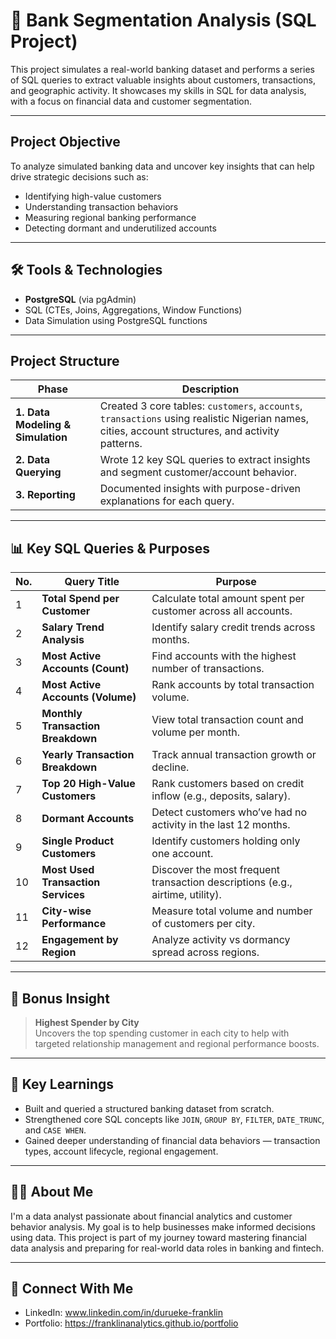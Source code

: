 # 🏦 Bank Segmentation Analysis (SQL Project)

This project simulates a real-world banking dataset and performs a series of SQL queries to extract valuable insights about customers, transactions, and geographic activity. It showcases my skills in SQL for data analysis, with a focus on financial data and customer segmentation.

---

## Project Objective

To analyze simulated banking data and uncover key insights that can help drive strategic decisions such as:
- Identifying high-value customers
- Understanding transaction behaviors
- Measuring regional banking performance
- Detecting dormant and underutilized accounts

---

## 🛠️ Tools & Technologies

- **PostgreSQL** (via pgAdmin)
- SQL (CTEs, Joins, Aggregations, Window Functions)
- Data Simulation using PostgreSQL functions

---

## Project Structure

| Phase | Description |
|-------|-------------|
| **1. Data Modeling & Simulation** | Created 3 core tables: `customers`, `accounts`, `transactions` using realistic Nigerian names, cities, account structures, and activity patterns. |
| **2. Data Querying** | Wrote 12 key SQL queries to extract insights and segment customer/account behavior. |
| **3. Reporting** | Documented insights with purpose-driven explanations for each query. |

---

## 📊 Key SQL Queries & Purposes

| No. | Query Title   | Purpose |
|-----|-------------|---------|
| 1 | **Total Spend per Customer** | Calculate total amount spent per customer across all accounts. |
| 2 | **Salary Trend Analysis** | Identify salary credit trends across months. |
| 3 | **Most Active Accounts (Count)** | Find accounts with the highest number of transactions. |
| 4 | **Most Active Accounts (Volume)** | Rank accounts by total transaction volume. |
| 5 | **Monthly Transaction Breakdown** | View total transaction count and volume per month. |
| 6 | **Yearly Transaction Breakdown** | Track annual transaction growth or decline. |
| 7 | **Top 20 High-Value Customers** | Rank customers based on credit inflow (e.g., deposits, salary). |
| 8 | **Dormant Accounts** | Detect customers who’ve had no activity in the last 12 months. |
| 9 | **Single Product Customers** | Identify customers holding only one account. |
| 10 | **Most Used Transaction Services** | Discover the most frequent transaction descriptions (e.g., airtime, utility). |
| 11 | **City-wise Performance** | Measure total volume and number of customers per city. |
| 12 | **Engagement by Region** | Analyze activity vs dormancy spread across regions. |

---

## 🌟 Bonus Insight

> **Highest Spender by City**  
Uncovers the top spending customer in each city to help with targeted relationship management and regional performance boosts.

---

## 🧠 Key Learnings

- Built and queried a structured banking dataset from scratch.
- Strengthened core SQL concepts like `JOIN`, `GROUP BY`, `FILTER`, `DATE_TRUNC`, and `CASE WHEN`.
- Gained deeper understanding of financial data behaviors — transaction types, account lifecycle, regional engagement.

---

## 🧑‍💼 About Me

I'm a data analyst passionate about financial analytics and customer behavior analysis. My goal is to help businesses make informed decisions using data. This project is part of my journey toward mastering financial data analysis and preparing for real-world data roles in banking and fintech.

---

## 🔗 Connect With Me

- LinkedIn: www.linkedin.com/in/durueke-franklin
- Portfolio: https://franklinanalytics.github.io/portfolio

